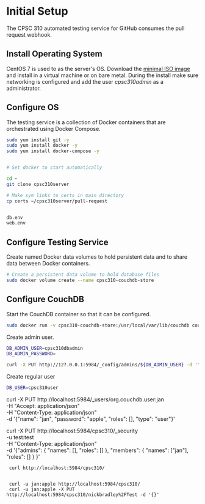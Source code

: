 # Initial Setup
The CPSC 310 automated testing service for GitHub consumes the pull request webhook.
## Install Operating System
CentOS 7 is used to as the server's OS. Download the [minimal ISO image](http://isoredirect.centos.org/centos/7/isos/x86_64/CentOS-7-x86_64-Minimal-1511.iso) and install in a virtual machine or on bare metal. During the install make sure networking is configured and add the user _cpsc310admin_ as a administrator.

## Configure OS
The testing service is a collection of Docker containers that are orchestrated using Docker Compose.
```bash
sudo yum install git -y
sudo yum install docker -y
sudo yum install docker-compose -y


# Set docker to start automatically

cd ~
git clone cpsc310server

# Make sym links to certs in main directory
cp certs ~/cpsc310server/pull-request


db.env
web.env


```

## Configure Testing Service
Create named Docker data volumes to hold persistent data and to share data between Docker containers.

```bash
# Create a persistent data volume to hold database files
sudo docker volume create --name cpsc310-couchdb-store
```

## Configure CouchDB
Start the CouchDB container so that it can be configured.
```bash
sudo docker run -v cpsc310-couchdb-store:/usr/local/var/lib/couchdb couchdb:1.6.1
```

Create admin user.

```bash
DB_ADMIN_USER=cpsc310dbadmin
DB_ADMIN_PASSWORD=

curl -X PUT http://127.0.0.1:5984/_config/admins/${DB_ADMIN_USER} -d '"${DB_ADMIN_PASSWORD}"'
```

Create regular user

```bash
DB_USER=cpsc310user

```


curl -X PUT http://localhost:5984/_users/org.couchdb.user:jan \
     -H "Accept: application/json" \
     -H "Content-Type: application/json" \
     -d '{"name": "jan", "password": "apple", "roles": [], "type": "user"}'






curl -X PUT http://localhost:5984/cpsc310/_security \
     -u test:test \
     -H "Content-Type: application/json" \
     -d '{"admins": { "names": [], "roles": [] }, "members": { "names": ["jan"], "roles": [] } }'


     curl http://localhost:5984/cpsc310/


     curl -u jan:apple http://localhost:5984/cpsc310/
     curl -u jan:apple -X PUT http://localhost:5984/cpsc310/nickbradley%2FTest -d '{}'
